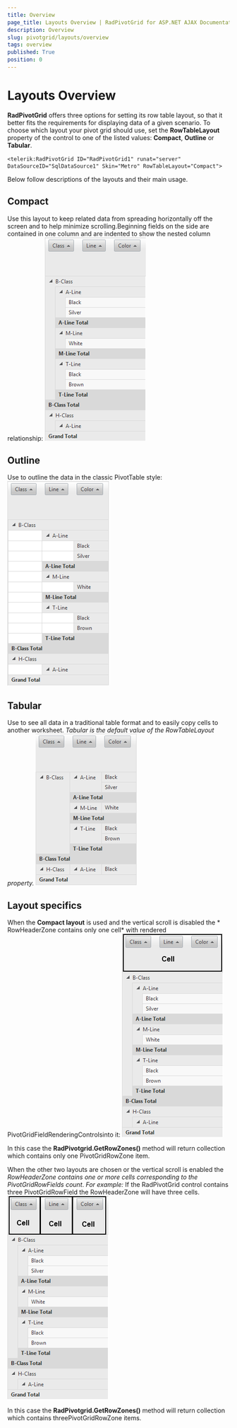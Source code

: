 ```yaml
---
title: Overview
page_title: Layouts Overview | RadPivotGrid for ASP.NET AJAX Documentation
description: Overview
slug: pivotgrid/layouts/overview
tags: overview
published: True
position: 0
---
```


# Layouts Overview



**RadPivotGrid** offers three options for setting its row table layout, so that it better fits the requirements for displaying data	of a given scenario. To choose which layout your pivot grid should use, set the **RowTableLayout** property	of the control to one of the listed values:	**Compact**, **Outline** or **Tabular**.

````ASPNET
<telerik:RadPivotGrid ID="RadPivotGrid1" runat="server" DataSourceID="SqlDataSource1" Skin="Metro" RowTableLayout="Compact">
````			



Below follow descriptions of the layouts and their main usage.

## Compact

Use this layout to keep related data from spreading horizontally off the screen and to help minimize scrolling.Beginning fields on the side are contained in one column and are indented to show the nested column relationship:
![Compact layout](images/pivotgrid-layouts_1.png)

## Outline

Use to outline the data in the classic PivotTable style:
![Outline layout](images/pivotgrid-layouts_2.png)

## Tabular

Use to see all data in a traditional table format and to easily copy cells to another worksheet. *Tabular is the default value of the RowTableLayout property.*
![Tabular layout](images/pivotgrid-layouts_3.png)

## Layout specifics

When the **Compact layout** is used and the vertical scroll is disabled the *	RowHeaderZone	contains only one cell* with rendered PivotGridFieldRenderingControlsinto it:
![RowHeaderZone with Compact layout and scrolling](images/pivotgrid-layouts_4.png)

In this case the **RadPivotgrid.GetRowZones()** method will return collection which contains only one PivotGridRowZone item.

When the other two layouts are chosen or the vertical scroll is enabled the *RowHeaderZone contains one or more cells corresponding to the PivotGridRowFields count*. *For example:* If the RadPivotGrid control contains three PivotGridRowField the RowHeaderZone will have three cells.
![RowHeaderZone with other layouts and scrolling](images/pivotgrid-layouts_5.png)

In this case the **RadPivotgrid.GetRowZones()** method will return collection which contains threePivotGridRowZone items.
